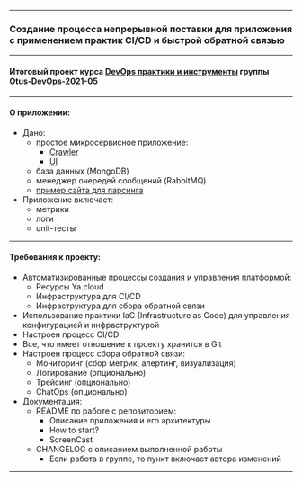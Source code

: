 -----------------------------------------------------------------------------------------------------------------------------------------------------------
### Создание процесса непрерывной поставки для приложения с применением практик CI/CD и быстрой обратной связью
-----------------------------------------------------------------------------------------------------------------------------------------------------------
#### Итоговый проект курса [DevOps практики и инструменты](https://otus.ru/lessons/devops-praktiki-i-instrumenty/) группы Otus-DevOps-2021-05
-----------------------------------------------------------------------------------------------------------------------------------------------------------
#### О приложении:
- Дано:
    - простое микросервисное приложение:
        - [Crawler](https://github.com/express42/search_engine_crawler)
        - [UI](https://github.com/express42/search_engine_ui)
    - база данных (MongoDB)
    - менеджер очередей сообщений (RabbitMQ)
    - [пример сайта для парсинга](https://vitkhab.github.io/search_engine_test_site/)
- Приложение включает:
    - метрики
    - логи
    - unit-тесты
-----------------------------------------------------------------------------------------------------------------------------------------------------------
#### Требования к проекту:
- Автоматизированные процессы создания и управления платформой:
    - Ресурсы Ya.cloud
    - Инфраструктура для CI/CD
    - Инфраструктура для сбора обратной связи
- Использование практики IaC (Infrastructure as Code) для управления конфигурацией и инфраструктурой
- Настроен процесс CI/CD
- Все, что имеет отношение к проекту хранится в Git
- Настроен процесс сбора обратной связи:
    - Мониторинг (сбор метрик, алертинг, визуализация)
    - Логирование (опционально)
    - Трейсинг (опционально)
    - ChatOps (опционально)
- Документация:
    - README по работе с репозиторием:
        - Описание приложения и его архитектуры
        - How to start?
        - ScreenCast
    - CHANGELOG с описанием выполненной работы
        - Если работа в группе, то пункт включает автора изменений
-----------------------------------------------------------------------------------------------------------------------------------------------------------
